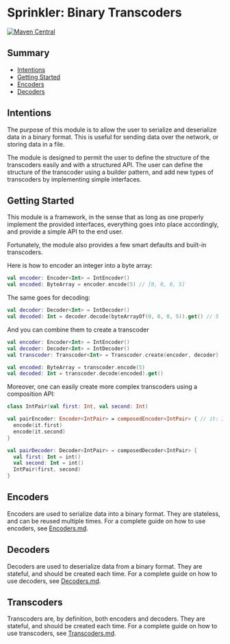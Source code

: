 # Sprinkler: Binary Transcoders

[![Maven Central](https://img.shields.io/maven-central/v/com.black-kamelia.sprinkler/binary-transcoders)](https://central.sonatype.com/artifact/com.black-kamelia.sprinkler/binary-transcoders)

## Summary

- [Intentions](#intentions)
- [Getting Started](#getting-started)
- [Encoders](#encoders)
- [Decoders](#decoders)

## Intentions

The purpose of this module is to allow the user to serialize and deserialize data in a binary format. 
This is useful for sending data over the network, or storing data in a file.

The module is designed to permit the user to define the structure of the transcoders easily and with a
structured API. The user can define the structure of the transcoder using a builder pattern,
and add new types of transcoders by implementing simple interfaces.

## Getting Started

This module is a framework, in the sense that as long as one properly implement the provided interfaces,
everything goes into place accordingly, and provide a simple API to the end user.

Fortunately, the module also provides a few smart defaults and built-in transcoders.

Here is how to encoder an integer into a byte array:

```kt
val encoder: Encoder<Int> = IntEncoder()
val encoded: ByteArray = encoder.encode(5) // [0, 0, 0, 5]
```

The same goes for decoding:

```kt
val decoder: Decoder<Int> = IntDecoder()
val decoded: Int = decoder.decode(byteArrayOf(0, 0, 0, 5)).get() // 5
```

And you can combine them to create a transcoder

```kt
val encoder: Encoder<Int> = IntEncoder()
val decoder: Decoder<Int> = IntDecoder()
val transcoder: Transcoder<Int> = Transcoder.create(encoder, decoder)

val encoded: ByteArray = transcoder.encode(5)
val decoded: Int = transcoder.decode(encoded).get()
```

Moreover, one can easily create more complex transcoders using a composition API:

```kt
class IntPair(val first: Int, val second: Int)

val pairEncoder: Encoder<IntPair> = composedEncoder<IntPair> { // it: IntPair
  encode(it.first)
  encode(it.second)
}

val pairDecoder: Decoder<IntPair> = composedDecoder<IntPair> {
  val first: Int = int()
  val second: Int = int()
  IntPair(first, second)
}
```

## Encoders

Encoders are used to serialize data into a binary format. They are stateless, and can be reused multiple times. For
a complete guide on how to use encoders, see [Encoders.md](Encoders.md).

## Decoders

Decoders are used to deserialize data from a binary format. They are stateful, and should be created each time.
For a complete guide on how to use decoders, see [Decoders.md](Decoders.md).

## Transcoders

Transcoders are, by definition, both encoders and decoders. They are stateful, and should be created each time.
For a complete guide on how to use transcoders, see [Transcoders.md](Transcoders.md).
